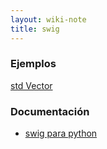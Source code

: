 ```yaml
---
layout: wiki-note
title: swig
---
```


### Ejemplos
[std Vector](/wiki/swig/stdVector)  

### Documentación

* [swig para python](http://www.swig.org/Doc1.3/Python.html)  

